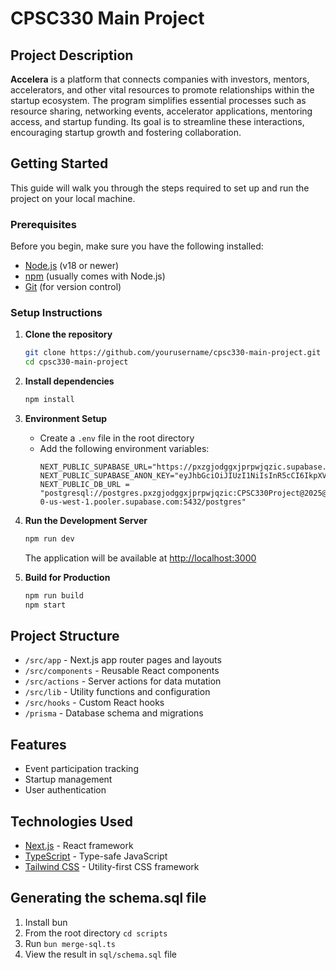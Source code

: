 # CPSC330 Main Project

## Project Description

<b>Accelera</b> is a platform that connects companies with investors, mentors, accelerators, and other vital resources to promote relationships within the startup ecosystem. The program simplifies essential processes such as resource sharing, networking events, accelerator applications, mentoring access, and startup funding. Its goal is to streamline these interactions, encouraging startup growth and fostering collaboration.

## Getting Started

This guide will walk you through the steps required to set up and run the project on your local machine.

### Prerequisites

Before you begin, make sure you have the following installed:

- [Node.js](https://nodejs.org/) (v18 or newer)
- [npm](https://www.npmjs.com/) (usually comes with Node.js)
- [Git](https://git-scm.com/) (for version control)

### Setup Instructions

1. **Clone the repository**

   ```bash
   git clone https://github.com/yourusername/cpsc330-main-project.git
   cd cpsc330-main-project
   ```

2. **Install dependencies**

   ```bash
   npm install
   ```

3. **Environment Setup**
   - Create a `.env` file in the root directory
   - Add the following environment variables:
     ```
     NEXT_PUBLIC_SUPABASE_URL="https://pxzgjodggxjprpwjqzic.supabase.co"
     NEXT_PUBLIC_SUPABASE_ANON_KEY="eyJhbGciOiJIUzI1NiIsInR5cCI6IkpXVCJ9.eyJpc3MiOiJzdXBhYmFzZSIsInJlZiI6InB4emdqb2RnZ3hqcHJwd2pxemljIiwicm9sZSI6InNlcnZpY2Vfcm9sZSIsImlhdCI6MTc0MTY2NzM5MCwiZXhwIjoyMDU3MjQzMzkwfQ.cMfdacGFFyU875esn1YdzDMaNh9Yx_KEP4tt5ncgD_Y"
     NEXT_PUBLIC_DB_URL = "postgresql://postgres.pxzgjodggxjprpwjqzic:CPSC330Project@2025@aws-0-us-west-1.pooler.supabase.com:5432/postgres"
     ```
4. **Run the Development Server**

   ```bash
   npm run dev
   ```

   The application will be available at [http://localhost:3000](http://localhost:3000)

5. **Build for Production**
   ```bash
   npm run build
   npm start
   ```

## Project Structure

- `/src/app` - Next.js app router pages and layouts
- `/src/components` - Reusable React components
- `/src/actions` - Server actions for data mutation
- `/src/lib` - Utility functions and configuration
- `/src/hooks` - Custom React hooks
- `/prisma` - Database schema and migrations

## Features

- Event participation tracking
- Startup management
- User authentication

## Technologies Used

- [Next.js](https://nextjs.org/) - React framework
- [TypeScript](https://www.typescriptlang.org/) - Type-safe JavaScript
- [Tailwind CSS](https://tailwindcss.com/) - Utility-first CSS framework

## Generating the schema.sql file

1. Install bun
2. From the root directory `cd scripts`
3. Run `bun merge-sql.ts`
4. View the result in `sql/schema.sql` file
